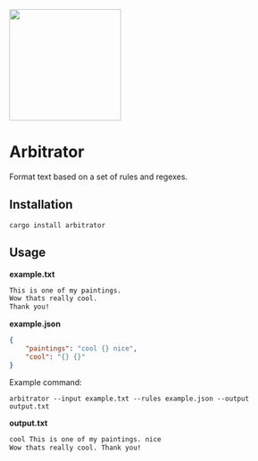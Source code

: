 <img height="200" src="https://image.flaticon.com/icons/png/512/186/186337.png"/>

# Arbitrator

Format text based on a set of rules and regexes.

## Installation

```shell
cargo install arbitrator
```

## Usage

**example.txt**

```txt
This is one of my paintings.
Wow thats really cool.
Thank you!
```

**example.json**

```json
{
    "paintings": "cool {} nice",
    "cool": "{} {}"
}
```

Example command:

```shell
arbitrator --input example.txt --rules example.json --output output.txt
```

**output.txt**

```txt
cool This is one of my paintings. nice
Wow thats really cool. Thank you!
```
